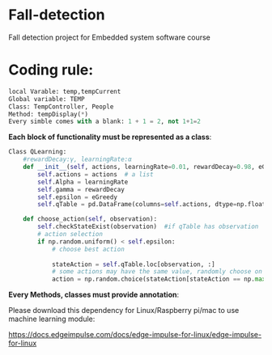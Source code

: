 # Fall-detection

Fall detection project for Embedded system software course

# Coding rule:

~~~Python
local Varable: temp,tempCurrent
Global variable: TEMP
Class: TempController, People
Method: tempDisplay(*)
Every simble comes with a blank: 1 + 1 = 2, not 1+1=2 

~~~

**Each block of functionality must be represented as a class**:

~~~python
Class QLearning:
    #rewardDecay:γ, learningRate:α
    def __init__(self, actions, learningRate=0.01, rewardDecay=0.98, eGreedy=1):
        self.actions = actions  # a list
        self.Alpha = learningRate
        self.gamma = rewardDecay
        self.epsilon = eGreedy
        self.qTable = pd.DataFrame(columns=self.actions, dtype=np.float64)

    def choose_action(self, observation):
        self.checkStateExist(observation)  #if qTable has observation
        # action selection
        if np.random.uniform() < self.epsilon:
            # choose best action
            
            stateAction = self.qTable.loc[observation, :]
            # some actions may have the same value, randomly choose on in these actions
            action = np.random.choice(stateAction[stateAction == np.max(stateAction)].index)
~~~
**Every Methods, classes must provide annotation**:

Please download this dependency for Linux/Raspberry pi/mac to use machine learning module:

https://docs.edgeimpulse.com/docs/edge-impulse-for-linux/edge-impulse-for-linux
